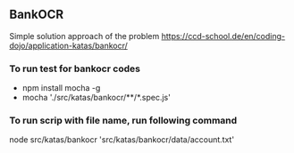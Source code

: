 ## BankOCR
Simple solution approach of the problem https://ccd-school.de/en/coding-dojo/application-katas/bankocr/

### To run test for bankocr codes
- npm install mocha -g
- mocha './src/katas/bankocr/**/*.spec.js'

### To run scrip with file name, run following command
node src/katas/bankocr 'src/katas/bankocr/data/account.txt'